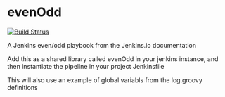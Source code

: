 # evenOdd
[![Build Status](http://192.168.130.135:8080/buildStatus/icon?job=libraries)](http://192.168.130.135:8080/job/libraries/)


A Jenkins even/odd playbook from the Jenkins.io documentation

Add this as a shared library called evenOdd in your jenkins
instance, and then instantiate the pipeline in your project Jenkinsfile

This will also use an example of global variabls from the log.groovy
definitions
